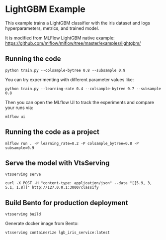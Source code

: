 # LightGBM Example

This example trains a LightGBM classifier with the iris dataset and logs hyperparameters, metrics, and trained model.

It is modified from MLFlow LightGBM native example: https://github.com/mlflow/mlflow/tree/master/examples/lightgbm/


## Running the code

```
python train.py --colsample-bytree 0.8 --subsample 0.9
```
You can try experimenting with different parameter values like:
```
python train.py --learning-rate 0.4 --colsample-bytree 0.7 --subsample 0.8
```

Then you can open the MLflow UI to track the experiments and compare your runs via:
```
mlflow ui
```

## Running the code as a project

```
mlflow run . -P learning_rate=0.2 -P colsample_bytree=0.8 -P subsample=0.9
```

## Serve the model with VtsServing

```
vtsserving serve
```

```
curl -X POST -H "content-type: application/json" --data "[[5.9, 3, 5.1, 1.8]]" http://127.0.0.1:3000/classify
```

## Build Bento for production deployment

```
vtsserving build
```

Generate docker image from Bento:
```
vtsserving containerize lgb_iris_service:latest
```
